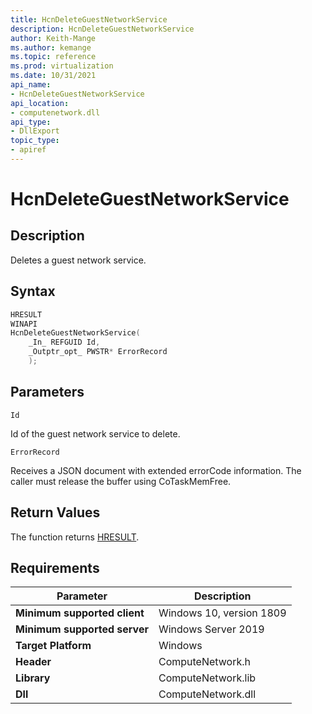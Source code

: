 ```yaml
---
title: HcnDeleteGuestNetworkService
description: HcnDeleteGuestNetworkService
author: Keith-Mange
ms.author: kemange
ms.topic: reference
ms.prod: virtualization
ms.date: 10/31/2021
api_name:
- HcnDeleteGuestNetworkService
api_location:
- computenetwork.dll
api_type:
- DllExport
topic_type:
- apiref
---
```

# HcnDeleteGuestNetworkService

## Description

Deletes a guest network service.

## Syntax

```cpp
HRESULT
WINAPI
HcnDeleteGuestNetworkService(
    _In_ REFGUID Id,
    _Outptr_opt_ PWSTR* ErrorRecord
    );
```

## Parameters

`Id`

Id of the guest network service to delete.

`ErrorRecord`

Receives a JSON document with extended errorCode information. The caller must release the buffer using CoTaskMemFree.

## Return Values

The function returns [HRESULT](./HCNHResult.md).

## Requirements

|Parameter|Description|
|---|---|
| **Minimum supported client** | Windows 10, version 1809 |
| **Minimum supported server** | Windows Server 2019 |
| **Target Platform** | Windows |
| **Header** | ComputeNetwork.h |
| **Library** | ComputeNetwork.lib |
| **Dll** | ComputeNetwork.dll |



